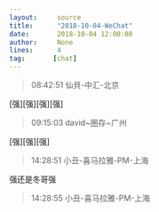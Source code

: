 ```yaml
---
layout:     source 
title:      "2018-10-04-WeChat"
date:       2018-10-04 12:00:00
author:     None
lines:      4 
tag:       [chat]
---
```

> 08:42:51  仙貝-中汇-北京  
   
[强][强][强][强]  
   
> 09:15:03  david~圈存~广州  
   
[强][强][强]  
   
> 14:28:51  小丑-喜马拉雅-PM-上海  
   
强还是冬哥强  
   
> 14:28:55  小丑-喜马拉雅-PM-上海  
   
